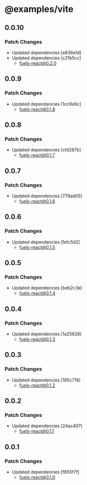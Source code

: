 # @examples/vite

## 0.0.10

### Patch Changes

- Updated dependencies [e836efd]
- Updated dependencies [c21b5cc]
  - fuels-react@0.2.0

## 0.0.9

### Patch Changes

- Updated dependencies [1cc9e6c]
  - fuels-react@0.1.8

## 0.0.8

### Patch Changes

- Updated dependencies [cfd287b]
  - fuels-react@0.1.7

## 0.0.7

### Patch Changes

- Updated dependencies [779ad05]
  - fuels-react@0.1.6

## 0.0.6

### Patch Changes

- Updated dependencies [fefc5d2]
  - fuels-react@0.1.5

## 0.0.5

### Patch Changes

- Updated dependencies [beb2c3e]
  - fuels-react@0.1.4

## 0.0.4

### Patch Changes

- Updated dependencies [1a25628]
  - fuels-react@0.1.3

## 0.0.3

### Patch Changes

- Updated dependencies [185c719]
  - fuels-react@0.1.2

## 0.0.2

### Patch Changes

- Updated dependencies [24ac407]
  - fuels-react@0.1.1

## 0.0.1

### Patch Changes

- Updated dependencies [f855f7f]
  - fuels-react@0.1.0
